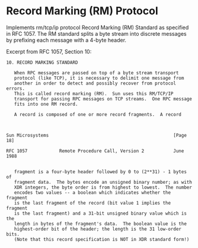 # Record Marking (RM) Protocol

Implements rm/tcp/ip protocol Record Marking (RM) Standard as specified in RFC 1057.
The RM standard splits a byte stream into discrete messages by prefixing each
message with a 4-byte header.

Excerpt from RFC 1057, Section 10:

```
10. RECORD MARKING STANDARD

   When RPC messages are passed on top of a byte stream transport
   protocol (like TCP), it is necessary to delimit one message from
   another in order to detect and possibly recover from protocol errors.
   This is called record marking (RM).  Sun uses this RM/TCP/IP
   transport for passing RPC messages on TCP streams.  One RPC message
   fits into one RM record.

   A record is composed of one or more record fragments.  A record



Sun Microsystems                                               [Page 18]

RFC 1057            Remote Procedure Call, Version 2           June 1988


   fragment is a four-byte header followed by 0 to (2**31) - 1 bytes of
   fragment data.  The bytes encode an unsigned binary number; as with
   XDR integers, the byte order is from highest to lowest.  The number
   encodes two values -- a boolean which indicates whether the fragment
   is the last fragment of the record (bit value 1 implies the fragment
   is the last fragment) and a 31-bit unsigned binary value which is the
   length in bytes of the fragment's data.  The boolean value is the
   highest-order bit of the header; the length is the 31 low-order bits.
   (Note that this record specification is NOT in XDR standard form!)
```
